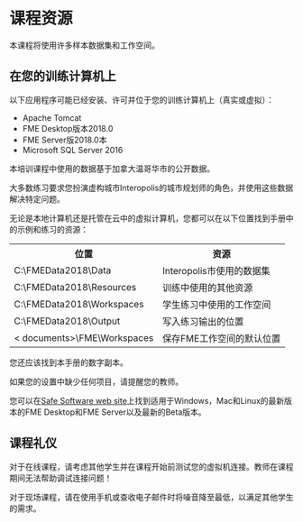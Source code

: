 # 课程资源 #

本课程将使用许多样本数据集和工作空间。

## 在您的训练计算机上 ##

以下应用程序可能已经安装、许可并位于您的训练计算机上（真实或虚拟）：

- Apache Tomcat
- FME Desktop版本2018.0
- FME Server版2018.0本
- Microsoft SQL Server 2016


本培训课程中使用的数据基于加拿大温哥华市的公开数据。

大多数练习要求您扮演虚构城市Interopolis的城市规划师的角色，并使用这些数据解决特定问题。

无论是本地计算机还是托管在云中的虚拟计算机，您都可以在以下位置找到手册中的示例和练习的资源：

<table>

<tr>
<th>位置</th>
<th>资源</th>
</tr>

<tr>
<td>C:\FMEData2018\Data</td>
<td>Interopolis市使用的数据集
</td>
</tr>

<tr>
<td>C:\FMEData2018\Resources</td>
<td>训练中使用的其他资源</td>
</tr>

<tr>
<td>C:\FMEData2018\Workspaces</td>
<td>学生练习中使用的工作空间
</td>
</tr>

<tr>
<td>C:\FMEData2018\Output</td>
<td>写入练习输出的位置
</td>
</tr>

<tr>
<td>< documents>\FME\Workspaces</td>
<td>保存FME工作空间的默认位置
</td>
</tr>

</table>

您还应该找到本手册的数字副本。

如果您的设置中缺少任何项目，请提醒您的教师。

您可以在[Safe Software web site](https://www.safe.com/support/support-resources/fme-downloads/ "Downloads Page")上找到适用于Windows，Mac和Linux的最新版本的FME Desktop和FME Server以及最新的Beta版本。


## 课程礼仪 ##

对于在线课程，请考虑其他学生并在课程开始前测试您的虚拟机连接。教师在课程期间无法帮助调试连接问题！

对于现场课程，请在使用手机或查收电子邮件时将噪音降至最低，以满足其他学生的需求。
